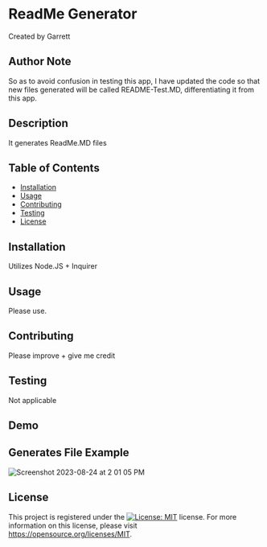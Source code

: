 # ReadMe Generator
Created by Garrett

## Author Note
So as to avoid confusion in testing this app, I have updated the code so that new files generated will be called README-Test.MD, differentiating it from this app.
    
## Description
It generates ReadMe.MD files

## Table of Contents
- [Installation](#Installation)
- [Usage](#Usage)
- [Contributing](#contributing)
- [Testing](#testing)
- [License](#license)

## Installation 
Utilizes Node.JS + Inquirer

## Usage 
Please use.   

## Contributing
Please improve + give me credit
    
## Testing
Not applicable

## Demo

## Generates File Example
![Screenshot 2023-08-24 at 2 01 05 PM](https://github.com/garrettswink/readmeapp/assets/22800055/71e36898-15d6-4180-922e-53b0f9b83f48)
  
## License
This project is registered under the [![License: MIT](https://img.shields.io/badge/License-MIT-yellow.svg)](https://opensource.org/licenses/MIT) license.
    For more information on this license, please visit https://opensource.org/licenses/MIT.
